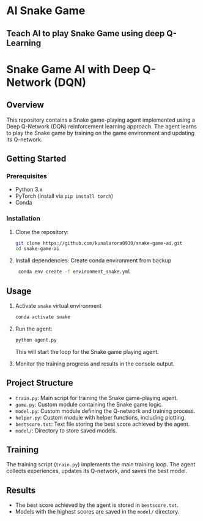 # AI Snake Game
## Teach AI to play Snake Game using deep Q-Learning


# Snake Game AI with Deep Q-Network (DQN)

## Overview

This repository contains a Snake game-playing agent implemented using a Deep Q-Network (DQN) reinforcement learning approach. The agent learns to play the Snake game by training on the game environment and updating its Q-network.

## Getting Started



### Prerequisites

- Python 3.x
- PyTorch (install via `pip install torch`)
- Conda 

### Installation

1. Clone the repository:

   ```bash
   git clone https://github.com/kunalarora0930/snake-game-ai.git
   cd snake-game-ai
   ```

2. Install dependencies:
    Create conda environment from backup
   ```bash
    conda env create -f environment_snake.yml
   ```

## Usage
1. Activate ```snake``` virtual environment
    ```bash
    conda activate snake
    ```
2. Run the agent:

   ```bash
   python agent.py
   ```

   This will start the loop for the Snake game playing agent.

2. Monitor the training progress and results in the console output.

## Project Structure

- `train.py`: Main script for training the Snake game-playing agent.
- `game.py`: Custom module containing the Snake game logic.
- `model.py`: Custom module defining the Q-network and training process.
- `helper.py`: Custom module with helper functions, including plotting.
- `bestscore.txt`: Text file storing the best score achieved by the agent.
- `model/`: Directory to store saved models.

## Training

The training script (`train.py`) implements the main training loop. The agent collects experiences, updates its Q-network, and saves the best model.

## Results

- The best score achieved by the agent is stored in `bestscore.txt`.
- Models with the highest scores are saved in the `model/` directory.

